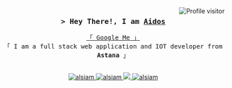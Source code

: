 <a href="https://komarev.com/ghpvc/?username=aidosgal">
  <img align="right" src="https://komarev.com/ghpvc/?username=aidsogal&label=Visitors&color=0e75b6&style=flat" alt="Profile visitor" />
</a>

<!-- Intro  -->
<h3 align="center">
        <samp>&gt; Hey There!, I am
                <b><a target="_blank" href="https://weble.kz">Aidos</a></b>
        </samp>
</h3>


<p align="center"> 
  <samp>
    <a href="https://www.google.com/search?q=weble+kz">「 Google Me 」</a>
    <br>
    「 I am a full stack web application and IOT developer from <b>Astana</b> 」
    <br>
    <br>
  </samp>
</p>

<p align="center">
 <a href="https://weble.kz" target="blank">
  <img src="https://img.shields.io/badge/Website-DC143C?style=for-the-badge&logo=medium&logoColor=white" alt="alsiam" />
 </a>
 <a href="https://www.linkedin.com/in/aidos-galimzhan-b00bb7213/" target="_blank">
  <img src="https://img.shields.io/badge/LinkedIn-0077B5?style=for-the-badge&logo=linkedin&logoColor=white" alt="alsiam"/>
 </a>
 <a href="https://t.me/bizzarchik" target="_blank">
  <img src="https://img.shields.io/badge/Telegram-1DA1F2?style=for-the-badge&logo=telegram&logoColor=white" />
 </a>
 <a href="https://www.instagram.com/bizzarchik/" target="_blank">
  <img src="https://img.shields.io/badge/Instagram-fe4164?style=for-the-badge&logo=instagram&logoColor=white" alt="alsiam" />
 </a> 
</p>
<br />

